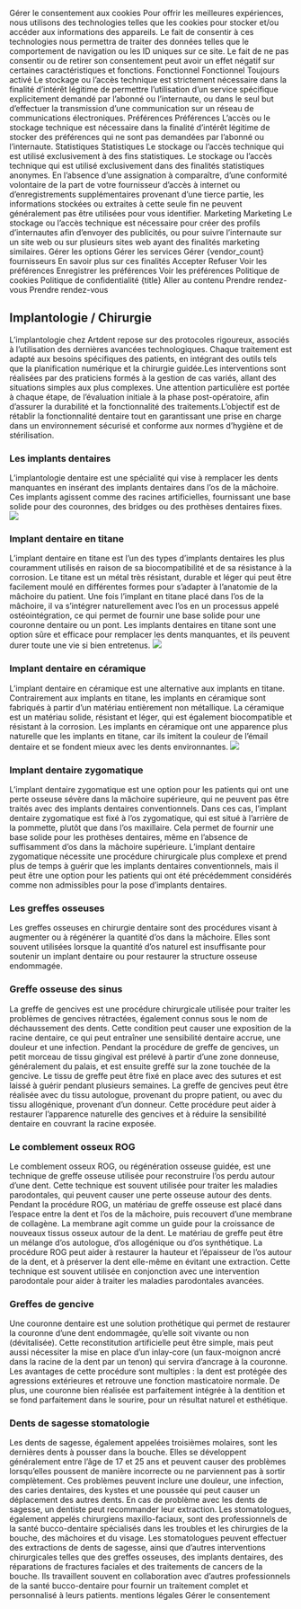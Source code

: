Gérer le consentement aux cookies
Pour offrir les meilleures expériences, nous utilisons des technologies telles que les cookies pour stocker et/ou accéder aux informations des appareils. Le fait de consentir à ces technologies nous permettra de traiter des données telles que le comportement de navigation ou les ID uniques sur ce site. Le fait de ne pas consentir ou de retirer son consentement peut avoir un effet négatif sur certaines caractéristiques et fonctions.
Fonctionnel Fonctionnel Toujours activé 
Le stockage ou l’accès technique est strictement nécessaire dans la finalité d’intérêt légitime de permettre l’utilisation d’un service spécifique explicitement demandé par l’abonné ou l’internaute, ou dans le seul but d’effectuer la transmission d’une communication sur un réseau de communications électroniques.
Préférences Préférences
L’accès ou le stockage technique est nécessaire dans la finalité d’intérêt légitime de stocker des préférences qui ne sont pas demandées par l’abonné ou l’internaute.
Statistiques Statistiques
Le stockage ou l’accès technique qui est utilisé exclusivement à des fins statistiques. Le stockage ou l’accès technique qui est utilisé exclusivement dans des finalités statistiques anonymes. En l’absence d’une assignation à comparaître, d’une conformité volontaire de la part de votre fournisseur d’accès à internet ou d’enregistrements supplémentaires provenant d’une tierce partie, les informations stockées ou extraites à cette seule fin ne peuvent généralement pas être utilisées pour vous identifier.
Marketing Marketing
Le stockage ou l’accès technique est nécessaire pour créer des profils d’internautes afin d’envoyer des publicités, ou pour suivre l’internaute sur un site web ou sur plusieurs sites web ayant des finalités marketing similaires.
Gérer les options Gérer les services Gérer {vendor_count} fournisseurs En savoir plus sur ces finalités
Accepter Refuser Voir les préférences Enregistrer les préférences Voir les préférences
Politique de cookies  Politique de confidentialité {title}
Aller au contenu
Prendre rendez-vous
Prendre rendez-vous
## Implantologie / Chirurgie
L’implantologie chez Artdent repose sur des protocoles rigoureux, associés à l’utilisation des dernières avancées technologiques. Chaque traitement est adapté aux besoins spécifiques des patients, en intégrant des outils tels que la planification numérique et la chirurgie guidée.Les interventions sont réalisées par des praticiens formés à la gestion de cas variés, allant des situations simples aux plus complexes. Une attention particulière est portée à chaque étape, de l’évaluation initiale à la phase post-opératoire, afin d’assurer la durabilité et la fonctionnalité des traitements.L’objectif est de rétablir la fonctionnalité dentaire tout en garantissant une prise en charge dans un environnement sécurisé et conforme aux normes d’hygiène et de stérilisation.
### Les implants dentaires
L’implantologie dentaire est une spécialité qui vise à remplacer les dents manquantes en insérant des implants dentaires dans l’os de la mâchoire. Ces implants agissent comme des racines artificielles, fournissant une base solide pour des couronnes, des bridges ou des prothèses dentaires fixes.
![](https://www.artdentclinic.fr/wp-content/uploads/2023/07/implant-titane.jpg)
### Implant dentaire en titane
L’implant dentaire en titane est l’un des types d’implants dentaires les plus couramment utilisés en raison de sa biocompatibilité et de sa résistance à la corrosion. Le titane est un métal très résistant, durable et léger qui peut être facilement moulé en différentes formes pour s’adapter à l’anatomie de la mâchoire du patient. Une fois l’implant en titane placé dans l’os de la mâchoire, il va s’intégrer naturellement avec l’os en un processus appelé ostéointégration, ce qui permet de fournir une base solide pour une couronne dentaire ou un pont. Les implants dentaires en titane sont une option sûre et efficace pour remplacer les dents manquantes, et ils peuvent durer toute une vie si bien entretenus.
![](https://www.artdentclinic.fr/wp-content/uploads/2023/07/implant-dentaire-ceramique.jpg)
### Implant dentaire en céramique
L’implant dentaire en céramique est une alternative aux implants en titane. Contrairement aux implants en titane, les implants en céramique sont fabriqués à partir d’un matériau entièrement non métallique. La céramique est un matériau solide, résistant et léger, qui est également biocompatible et résistant à la corrosion. Les implants en céramique ont une apparence plus naturelle que les implants en titane, car ils imitent la couleur de l’émail dentaire et se fondent mieux avec les dents environnantes.
![](https://www.artdentclinic.fr/wp-content/uploads/2023/07/implant_zircone.jpg)
### Implant dentaire zygomatique
L’implant dentaire zygomatique est une option pour les patients qui ont une perte osseuse sévère dans la mâchoire supérieure, qui ne peuvent pas être traités avec des implants dentaires conventionnels. Dans ces cas, l’implant dentaire zygomatique est fixé à l’os zygomatique, qui est situé à l’arrière de la pommette, plutôt que dans l’os maxillaire. Cela permet de fournir une base solide pour les prothèses dentaires, même en l’absence de suffisamment d’os dans la mâchoire supérieure. L’implant dentaire zygomatique nécessite une procédure chirurgicale plus complexe et prend plus de temps à guérir que les implants dentaires conventionnels, mais il peut être une option pour les patients qui ont été précédemment considérés comme non admissibles pour la pose d’implants dentaires.
### Les greffes osseuses
Les greffes osseuses en chirurgie dentaire sont des procédures visant à augmenter ou à régénérer la quantité d’os dans la mâchoire. Elles sont souvent utilisées lorsque la quantité d’os naturel est insuffisante pour soutenir un implant dentaire ou pour restaurer la structure osseuse endommagée.
### Greffe osseuse des sinus
La greffe de gencives est une procédure chirurgicale utilisée pour traiter les problèmes de gencives rétractées, également connus sous le nom de déchaussement des dents. Cette condition peut causer une exposition de la racine dentaire, ce qui peut entraîner une sensibilité dentaire accrue, une douleur et une infection. Pendant la procédure de greffe de gencives, un petit morceau de tissu gingival est prélevé à partir d’une zone donneuse, généralement du palais, et est ensuite greffé sur la zone touchée de la gencive. Le tissu de greffe peut être fixé en place avec des sutures et est laissé à guérir pendant plusieurs semaines. La greffe de gencives peut être réalisée avec du tissu autologue, provenant du propre patient, ou avec du tissu allogénique, provenant d’un donneur. Cette procédure peut aider à restaurer l’apparence naturelle des gencives et à réduire la sensibilité dentaire en couvrant la racine exposée.
### Le comblement osseux ROG
Le comblement osseux ROG, ou régénération osseuse guidée, est une technique de greffe osseuse utilisée pour reconstruire l’os perdu autour d’une dent. Cette technique est souvent utilisée pour traiter les maladies parodontales, qui peuvent causer une perte osseuse autour des dents. Pendant la procédure ROG, un matériau de greffe osseuse est placé dans l’espace entre la dent et l’os de la mâchoire, puis recouvert d’une membrane de collagène. La membrane agit comme un guide pour la croissance de nouveaux tissus osseux autour de la dent. Le matériau de greffe peut être un mélange d’os autologue, d’os allogénique ou d’os synthétique. La procédure ROG peut aider à restaurer la hauteur et l’épaisseur de l’os autour de la dent, et à préserver la dent elle-même en évitant une extraction. Cette technique est souvent utilisée en conjonction avec une intervention parodontale pour aider à traiter les maladies parodontales avancées.
### Greffes de gencive
Une couronne dentaire est une solution prothétique qui permet de restaurer la couronne d’une dent endommagée, qu’elle soit vivante ou non (dévitalisée). Cette reconstitution artificielle peut être simple, mais peut aussi nécessiter la mise en place d’un inlay-core (un faux-moignon ancré dans la racine de la dent par un tenon) qui servira d’ancrage à la couronne. Les avantages de cette procédure sont multiples : la dent est protégée des agressions extérieures et retrouve une fonction masticatoire normale. De plus, une couronne bien réalisée est parfaitement intégrée à la dentition et se fond parfaitement dans le sourire, pour un résultat naturel et esthétique.
### Dents de sagesse stomatologie
Les dents de sagesse, également appelées troisièmes molaires, sont les dernières dents à pousser dans la bouche. Elles se développent généralement entre l’âge de 17 et 25 ans et peuvent causer des problèmes lorsqu’elles poussent de manière incorrecte ou ne parviennent pas à sortir complètement. Ces problèmes peuvent inclure une douleur, une infection, des caries dentaires, des kystes et une poussée qui peut causer un déplacement des autres dents. En cas de problème avec les dents de sagesse, un dentiste peut recommander leur extraction. Les stomatologues, également appelés chirurgiens maxillo-faciaux, sont des professionnels de la santé bucco-dentaire spécialisés dans les troubles et les chirurgies de la bouche, des mâchoires et du visage. Les stomatologues peuvent effectuer des extractions de dents de sagesse, ainsi que d’autres interventions chirurgicales telles que des greffes osseuses, des implants dentaires, des réparations de fractures faciales et des traitements de cancers de la bouche. Ils travaillent souvent en collaboration avec d’autres professionnels de la santé bucco-dentaire pour fournir un traitement complet et personnalisé à leurs patients.
mentions légales
Gérer le consentement
